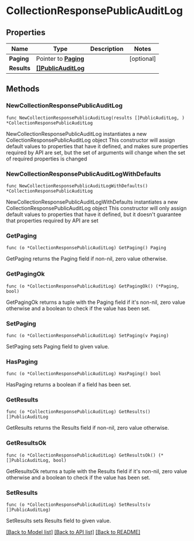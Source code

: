 # CollectionResponsePublicAuditLog

## Properties

Name | Type | Description | Notes
------------ | ------------- | ------------- | -------------
**Paging** | Pointer to [**Paging**](Paging.md) |  | [optional] 
**Results** | [**[]PublicAuditLog**](PublicAuditLog.md) |  | 

## Methods

### NewCollectionResponsePublicAuditLog

`func NewCollectionResponsePublicAuditLog(results []PublicAuditLog, ) *CollectionResponsePublicAuditLog`

NewCollectionResponsePublicAuditLog instantiates a new CollectionResponsePublicAuditLog object
This constructor will assign default values to properties that have it defined,
and makes sure properties required by API are set, but the set of arguments
will change when the set of required properties is changed

### NewCollectionResponsePublicAuditLogWithDefaults

`func NewCollectionResponsePublicAuditLogWithDefaults() *CollectionResponsePublicAuditLog`

NewCollectionResponsePublicAuditLogWithDefaults instantiates a new CollectionResponsePublicAuditLog object
This constructor will only assign default values to properties that have it defined,
but it doesn't guarantee that properties required by API are set

### GetPaging

`func (o *CollectionResponsePublicAuditLog) GetPaging() Paging`

GetPaging returns the Paging field if non-nil, zero value otherwise.

### GetPagingOk

`func (o *CollectionResponsePublicAuditLog) GetPagingOk() (*Paging, bool)`

GetPagingOk returns a tuple with the Paging field if it's non-nil, zero value otherwise
and a boolean to check if the value has been set.

### SetPaging

`func (o *CollectionResponsePublicAuditLog) SetPaging(v Paging)`

SetPaging sets Paging field to given value.

### HasPaging

`func (o *CollectionResponsePublicAuditLog) HasPaging() bool`

HasPaging returns a boolean if a field has been set.

### GetResults

`func (o *CollectionResponsePublicAuditLog) GetResults() []PublicAuditLog`

GetResults returns the Results field if non-nil, zero value otherwise.

### GetResultsOk

`func (o *CollectionResponsePublicAuditLog) GetResultsOk() (*[]PublicAuditLog, bool)`

GetResultsOk returns a tuple with the Results field if it's non-nil, zero value otherwise
and a boolean to check if the value has been set.

### SetResults

`func (o *CollectionResponsePublicAuditLog) SetResults(v []PublicAuditLog)`

SetResults sets Results field to given value.



[[Back to Model list]](../README.md#documentation-for-models) [[Back to API list]](../README.md#documentation-for-api-endpoints) [[Back to README]](../README.md)


